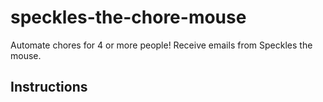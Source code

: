 # speckles-the-chore-mouse
 
Automate chores for 4 or more people! Receive emails from Speckles the mouse.

## Instructions
